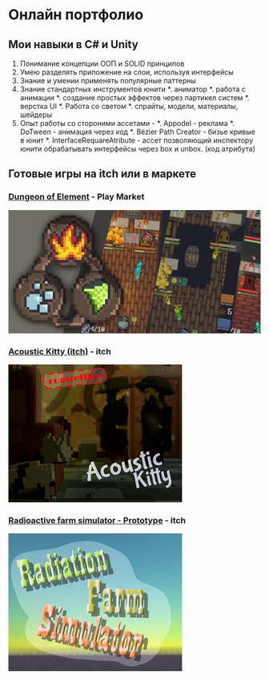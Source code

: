 # Онлайн портфолио

## Мои навыки в **С#** и **Unity**

1. Понимание концепции ООП и SOLID принципов
2. Умею разделять приложение на слои, используя интерфейсы
3. Знание и умении применять популярные паттерны 
4. Знание стандартных инструментов юнити 
   *. аниматор 
   *. работа с анимации 
   *. создание простых эффектов через партикел систем
   *. верстка UI
   *. Работа со светом
   *. спрайты, модели, материалы, шейдеры
5. Опыт работы со стороними ассетами - 
   *. Appodel - реклама
   *. DoTween - анимация через код
   *. Bézier Path Creator - бизье кривые в юнит
   *. InterfaceRequareAtribute - ассет позволяющий инспектору юнити обрабатывать интерфейсы через box и unbox. (код атрибута)

## Готовые игры на itch или в маркете

### [Dungeon of Element](https://play.google.com/store/apps/details?id=com.Ma0ooDev.com.unity.Dungeon.of.Element) - Play Market
![GitHub Logo](DescriptionIcon.png)


### [Acoustic Kitty (itch)](https://happymao.itch.io/acoustic-kitty) - itch
![GitHub Logo](CarPrev_1.png)



### [Radioactive farm simulator - Prototype](https://happymao.itch.io/radioactive7farm7simulator) - itch
![GitHub Logo](FarmPrev_1.png)
